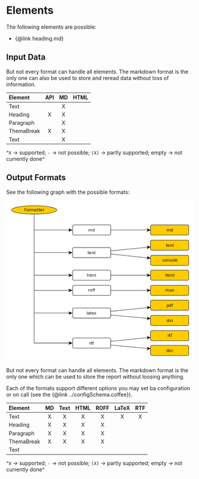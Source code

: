 Elements
=====================================================

The following elements are possible:
- {@link heading.md}


Input Data
------------------------------------------------------
But not every format can handle all elements. The markdown format is the only one
can also be used to store and reread data without loss of information.

| Element    | API |  MD  | HTML |
|:---------- |:---:|:----:|:----:|
| Text       |     |  X   |      |
| Heading    |  X  |  X   |      |
| Paragraph  |     |  X   |      |
| ThemaBreak |  X  |  X   |      |
| Text       |     |  X   |      |

^`X` -> supported; `-` -> not possible; `(X)` -> partly supported;
empty -> not currently done^



Output Formats
------------------------------------------------------
See the following graph with the possible formats:

![Formats](../formatter/formats.png)

But not every format can handle all elements. The markdown format is the only one
which can be used to store the report without loosing anything.

Each of the formats support different options you may set ba configuration or on call
(see the {@link ../configSchema.coffee}).

| Element    | MD  | Text | HTML | ROFF | LaTeX | RTF |
|:---------- |:---:|:----:|:----:|:----:|:-----:|:---:|
| Text       |  X  |  X   |  X   |  X   |  X    |  X  |
| Heading    |  X  |  X   |  X   |  X   |       |     |
| Paragraph  |  X  |  X   |  X   |  X   |       |     |
| ThemaBreak |  X  |  X   |  X   |  X   |       |     |
| Text       |     |      |      |      |       |     |

^`X` -> supported; `-` -> not possible; `(X)` -> partly supported;
empty -> not currently done^
